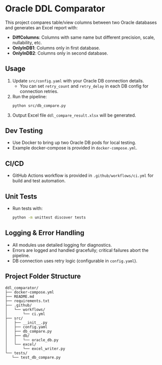 # Oracle DDL Comparator

This project compares table/view columns between two Oracle databases and generates an Excel report with:
- **DiffColumns**: Columns with same name but different precision, scale, nullability, etc.
- **OnlyInDB1**: Columns only in first database.
- **OnlyInDB2**: Columns only in second database.

## Usage
1. Update `src/config.yaml` with your Oracle DB connection details.
   - You can set `retry_count` and `retry_delay` in each DB config for connection retries.
2. Run the pipeline:
   ```bash
   python src/db_compare.py
   ```
3. Output Excel file `ddl_compare_result.xlsx` will be generated.

## Dev Testing
- Use Docker to bring up two Oracle DB pods for local testing.
- Example docker-compose is provided in `docker-compose.yml`.

## CI/CD
- GitHub Actions workflow is provided in `.github/workflows/ci.yml` for build and test automation.

## Unit Tests
- Run tests with:
   ```bash
   python -m unittest discover tests
   ```

## Logging & Error Handling
- All modules use detailed logging for diagnostics.
- Errors are logged and handled gracefully; critical failures abort the pipeline.
- DB connection uses retry logic (configurable in `config.yaml`).

## Project Folder Structure
```
ddl_comparator/
├── docker-compose.yml
├── README.md
├── requirements.txt
├── .github/
│   └── workflows/
│       └── ci.yml
├── src/
│   ├── __init__.py
│   ├── config.yaml
│   ├── db_compare.py
│   ├── db/
│   │   └── oracle_db.py
│   └── excel/
│       └── excel_writer.py
└── tests/
   └── test_db_compare.py
```
